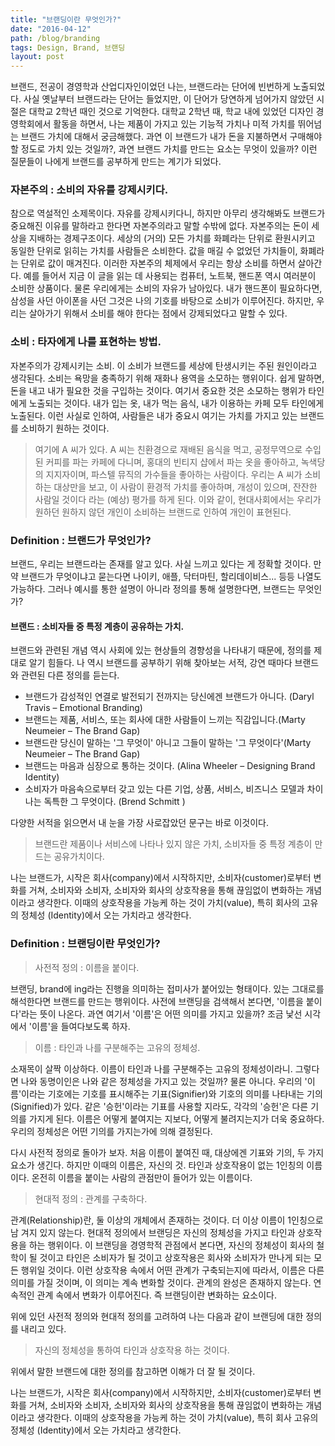 ```yaml
---
title: "브랜딩이란 무엇인가?"
date: "2016-04-12"
path: /blog/branding
tags: Design, Brand, 브랜딩
layout: post
---
```



브랜드,  전공이 경영학과 산업디자인이었던 나는, 브랜드라는 단어에 빈번하게 노출되었다. 사실 옛날부터 브랜드라는 단어는 들었지만, 이 단어가 당연하게 넘어가지 않았던 시절은 대학교 2학년 때인 것으로 기억한다. 대학교 2학년 때, 학교 내에 있었던 디자인 경영학회에서 활동을 하면서, 나는 제품이 가지고 있는 기능적 가치나 미적 가치를 뛰어넘는 브랜드 가치에 대해서 궁금해했다. 과연 이 브랜드가 내가 돈을 지불하면서 구매해야 할 정도로 가치 있는 것일까?, 과연 브랜드 가치를 만드는 요소는 무엇이 있을까? 이런 질문들이 나에게 브랜드를 공부하게 만드는 계기가 되었다.


### 자본주의 : 소비의 자유를 강제시키다.

참으로 역설적인 소제목이다. 자유를 강제시키다니, 하지만 아무리 생각해봐도 브랜드가 중요해진 이유를 말하라고 한다면 자본주의라고 말할 수밖에 없다. 자본주의는 돈이 세상을 지배하는 경제구조이다. 세상의 (거의) 모든 가치를 화폐라는 단위로 환원시키고 동일한 단위로 읽히는 가치를 사람들은 소비한다. 값을 매길 수 없었던 가치들이, 화폐라는 단위로 값이 매겨진다. 이러한 자본주의 체제에서 우리는 항상 소비를 하면서 살아간다. 예를 들어서 지금 이 글을 읽는 데 사용되는 컴퓨터, 노트북, 핸드폰 역시 여러분이 소비한 상품이다. 물론 우리에게는 소비의 자유가 남아있다. 내가 핸드폰이 필요하다면, 삼성을 사던 아이폰을 사던 그것은 나의 기호를 바탕으로 소비가 이루어진다. 하지만, 우리는 살아가기 위해서 소비를 해야 한다는 점에서 강제되었다고 말할 수 있다.

### 소비 : 타자에게 나를 표현하는 방법.

자본주의가 강제시키는 소비. 이 소비가 브랜드를 세상에 탄생시키는 주된 원인이라고 생각된다. 소비는 욕망을 충족하기 위해 재화나 용역을 소모하는 행위이다. 쉽게 말하면, 돈을 내고 내가 필요한 것을 구입하는 것이다. 여기서 중요한 것은 소모하는 행위가 타인에게 노출되는 것이다. 내가 입는 옷, 내가 먹는 음식, 내가 이용하는 카페 모두 타인에게 노출된다. 이런 사실로 인하여, 사람들은 내가 중요시 여기는 가치를 가지고 있는 브랜드를 소비하기 원하는 것이다.

>여기에 A 씨가 있다. A 씨는 친환경으로 재배된 음식을 먹고, 공정무역으로 수입된 커피를 파는 카페에 다니며, 홍대의 빈티지 샵에서 파는 옷을 좋아하고, 녹색당의 지지자이며, 파스텔 뮤직의 가수들을 좋아하는 사람이다. 우리는 A 씨가 소비하는 대상만을 보고, 이 사람이 환경적 가치를 좋아하며, 개성이 있으며, 잔잔한 사람일 것이다 라는 (예상) 평가를 하게 된다. 이와 같이, 현대사회에서는 우리가 원하던 원하지 않던 개인이 소비하는 브랜드로 인하여 개인이 표현된다.


### Definition : 브랜드가 무엇인가? 

브랜드,  우리는 브랜드라는 존재를 알고 있다. 사실 느끼고 있다는 게 정확할 것이다. 만약 브랜드가 무엇이냐고 묻는다면 나이키, 애플, 닥터마틴, 할리데이비스... 등등 나열도 가능하다. 그러나 예시를 통한 설명이 아니라 정의를 통해 설명한다면, 브랜드는 무엇인가? 

#### 브랜드 : 소비자들 중 특정 계층이 공유하는 가치.

브랜드와 관련된 개념 역시 사회에 있는 현상들의 경향성을 나타내기 때문에, 정의를 제대로 알기 힘들다. 나 역시 브랜드를 공부하기 위해 찾아보는 서적, 강연 때마다 브랜드와 관련된 다른 정의를 듣는다. 

- 브랜드가 감성적인 연결로 발전되기 전까지는 당신에겐 브랜드가 아니다.  (Daryl Travis – Emotional Branding)
- 브랜드는 제품, 서비스, 또는 회사에 대한 사람들이 느끼는 직감입니다.(Marty Neumeier – The Brand Gap)
- 브랜드란 당신이 말하는 '그 무엇이' 아니고 그들이 말하는 '그 무엇이다'(Marty Neumeier – The Brand Gap)
- 브랜드는 마음과 심장으로 통하는 것이다. (Alina Wheeler – Designing Brand Identity)
- 소비자가 마음속으로부터 갖고 있는 다른 기업, 상품, 서비스, 비즈니스 모델과 차이나는 독특한 그 무엇이다. (Brend Schmitt )

다양한 서적을 읽으면서 내 눈을 가장 사로잡았던 문구는 바로 이것이다.

> 브랜드란 제품이나 서비스에 나타나 있지 않은 가치, 소비자들 중 특정 계층이 만드는 공유가치이다.
 
나는 브랜드가, 시작은 회사(company)에서 시작하지만, 소비자(customer)로부터 변화를 거쳐, 소비자와 소비자, 소비자와 회사의 상호작용을 통해 끊임없이 변화하는 개념이라고 생각한다. 이때의 상호작용을 가능케 하는 것이 가치(value), 특히 회사의 고유의 정체성 (Identity)에서 오는 가치라고 생각한다.

### Definition : 브랜딩이란 무엇인가? 

> 사전적 정의 : 이름을 붙이다.

브랜딩, brand에 ing라는 진행을 의미하는 접미사가 붙어있는 형태이다. 있는 그대로를 해석한다면 브랜드를 만드는 행위이다. 사전에 브랜딩을 검색해서 본다면, '이름을 붙이다'라는 뜻이 나온다. 과연 여기서 '이름'은 어떤 의미를 가지고 있을까? 조금 낯선 시각에서 '이름'을 들여다보도록 하자.

> 이름 : 타인과 나를 구분해주는 고유의 정체성.

소재목이 살짝 이상하다. 이름이 타인과 나를 구분해주는 고유의 정체성이라니. 그렇다면 나와 동명이인은 나와 같은 정체성을 가지고 있는 것일까? 물론 아니다. 우리의 '이름'이라는 기호에는 기호를 표시해주는 기표(Signifier)와 기호의 의미를 나타내는 기의(Signified)가 있다. 같은 '승헌'이라는 기표를 사용할 지라도, 각각의 '승헌'은 다른 기의를 가지게 된다. 이름은 어떻게 붙여지는 지보다, 어떻게 불려지는지가 더욱 중요하다. 우리의 정체성은 어떤 기의를 가지는가에 의해 결정된다.

다시 사전적 정의로 돌아가 보자. 처음 이름이 붙여진 때, 대상에겐 기표와 기의, 두 가지 요소가 생긴다. 하지만 이때의 이름은, 자신의 것. 타인과 상호작용이 없는 1인칭의 이름이다. 온전히 이름을 붙이는 사람의 관점만이 들어가 있는 이름이다.

> 현대적 정의 : 관계를 구축하다.

관계(Relationship)란, 둘 이상의 개체에서 존재하는 것이다. 더 이상 이름이 1인칭으로 남 겨지 있지 않는다. 현대적 정의에서 브랜딩은 자신의 정체성을 가지고 타인과 상호작용을 하는 행위이다. 이 브랜딩을 경영학적 관점에서 본다면, 자신의 정체성이 회사의 철학이 될 것이고 타인은 소비자가 될 것이고 상호작용은 회사와 소비자가 만나게 되는 모든 행위일 것이다. 이런 상호작용 속에서 어떤 관계가 구축되는지에 따라서, 이름은 다른 의미를 가질 것이며, 이 의미는 계속 변화할 것이다. 관계의 완성은 존재하지 않는다. 연속적인 관계 속에서 변화가 이루어진다. 즉 브랜딩이란 변화하는 요소이다.

위에 있던 사전적 정의와 현대적 정의를 고려하여 나는 다음과 같이 브랜딩에 대한 정의를 내리고 있다.

> 자신의 정체성을 통하여 타인과 상호작용 하는 것이다.

위에서 말한 브랜드에 대한 정의를 참고하면 이해가 더 잘 될 것이다.

나는 브랜드가, 시작은 회사(company)에서 시작하지만, 소비자(customer)로부터 변화를 거쳐, 소비자와 소비자, 소비자와 회사의 상호작용을 통해 끊임없이 변화하는 개념이라고 생각한다. 이때의 상호작용을 가능케 하는 것이 가치(value), 특히 회사 고유의 정체성 (Identity)에서 오는 가치라고 생각한다.